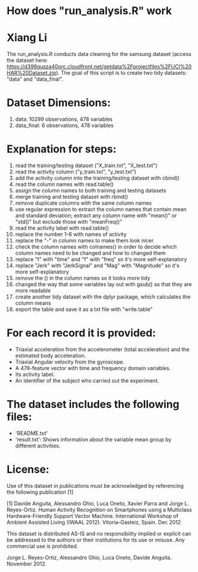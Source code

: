 How does "run_analysis.R" work
==============================

Xiang Li
========

The run_analysis.R conducts data cleaning for the samsung dataset 
(access the dataset here: https://d396qusza40orc.cloudfront.net/getdata%2Fprojectfiles%2FUCI%20HAR%20Dataset.zip). 
The goal of this script is to create two tidy datasets: "data" and "data_final". 

Dataset Dimensions:
====================
1. data: 10299 observations, 478 variables
2. data_final: 6 observations, 478 variables

Explanation for steps: 
======================
1.  read the training/testing dataset ("X_train.txt", "X_test.txt")
2.  read the activity column ("y_train.txt", "y_test.txt")
3.  add the activity column into the training/testing dataset with cbind()
4.  read the column names with read.table()
5.  assign the column names to both training and testing datasets
6.  merge training and testing dataset with rbind()
7.  remove duplicate columns with the same column names
8.  use regular expression to extract the column names that contain mean and standard deviation; extract any column name with "mean()" or "std()" but exclude those with "meanFreq()"
9.  read the activity label with read.table()
10. replace the number 1-6 with names of activity
11. replace the "-" in column names to make them look nicer
12. check the column names with colnames() in order to decide which column names need to be changed and how to changed them
13. replace "t" with "time" and "f" with "freq" so it's more self-explanatory
14. replace "Jerk" with "JerkSignal" and "Mag" with "Magnitude" so it's more self-explanatory
15. remove the () in the column names so it looks more tidy
16. changed the way that some variables lay out with gsub() so that they are more readable 
17. create another tidy dataset with the dplyr package, which calculates the column means
18. export the table and save it as a txt file with "write.table" 

For each record it is provided:
======================================
- Triaxial acceleration from the accelerometer (total acceleration) and the estimated body acceleration.
- Triaxial Angular velocity from the gyroscope. 
- A 478-feature vector with time and frequency domain variables. 
- Its activity label. 
- An identifier of the subject who carried out the experiment.

The dataset includes the following files:
=========================================
- 'README.txt'
- 'result.txt': Shows information about the variable mean group by different activities.
 
License:
========
Use of this dataset in publications must be acknowledged by referencing the following publication [1] 

[1] Davide Anguita, Alessandro Ghio, Luca Oneto, Xavier Parra and Jorge L. Reyes-Ortiz. Human Activity Recognition on Smartphones using a Multiclass Hardware-Friendly Support Vector Machine. International Workshop of Ambient Assisted Living (IWAAL 2012). Vitoria-Gasteiz, Spain. Dec 2012

This dataset is distributed AS-IS and no responsibility implied or explicit can be addressed to the authors or their institutions for its use or misuse. Any commercial use is prohibited.

Jorge L. Reyes-Ortiz, Alessandro Ghio, Luca Oneto, Davide Anguita. November 2012.
